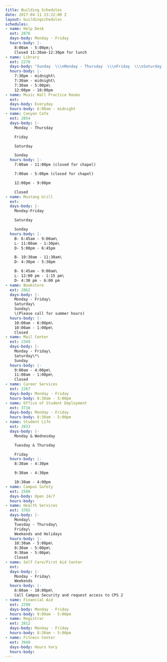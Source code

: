```yaml
---
title: Building Schedules
date: 2017-04-11 23:22:00 Z
layout: buildingschedules
schedules:
- name: Help Desk
  ext: 2876
  days-body: Monday - Friday
  hours-body: |-
    8:00am - 5:00pm;\
    Closed 11:30am-12:30pm for lunch
- name: Library
  ext: 2278
  days-body: "Sunday  \\\nMonday - Thursday  \\\nFriday  \\\nSaturday  "
  hours-body: |-
    7:30pm - midnight\
    7:30am - midnight\
    7:30am - 5:00pm\
    12:00pm - 10:00pm
- name: Music Hall Practice Rooms
  ext: 
  days-body: Everyday
  hours-body: 6:00am - midnight
- name: Canyon Cafe
  ext: 2854
  days-body: |-
    Monday - Thursday

    Friday

    Saturday

    Sunday
  hours-body: |-
    7:00am - 11:00pm (closed for chapel)

    7:00am - 5:00pm (closed for chapel)

    12:00pm - 9:00pm

    Closed
- name: Mustang Grill
  ext: 
  days-body: |-
    Monday-Friday

    Saturday

    Sunday
  hours-body: |-
    B- 6:45am - 9:00am\
    L- 11:00am - 1:30pm\
    D- 5:00pm - 6:45pm

    B- 10:30am - 11:30am\
    D- 4:30pm - 5:30pm

    B- 6:45am - 9:00am\
    L- 12:00 pm - 1:15 pm\
    D- 4:30 pm - 6:00 pm
- name: Bookstore
  ext: 2862
  days-body: |-
    Monday - Friday\
    Saturday\
    Sunday\
    \(Please call for summer hours)
  hours-body: |-
    10:00am - 6:00pm\
    10:00am - 1:00pm\
    Closed
- name: Mail Center
  ext: 2349
  days-body: |-
    Monday - Friday\
    Saturday\*\
    Sunday
  hours-body: |-
    9:00am - 4:00pm\
    11:00am - 1:00pm\
    Closed
- name: Career Services
  ext: 2267
  days-body: Monday - Friday
  hours-body: 8:30am - 5:00pm
- name: Office of Student Employment
  ext: 3716
  days-body: Monday - Friday
  hours-body: 8:30am - 5:00pm
- name: Student Life
  ext: 2833
  days-body: |-
    Monday & Wednesday

    Tuesday & Thursday

    Friday
  hours-body: |-
    8:30am - 4:30pm

    9:30am - 4:30pm

    10:30am - 4:00pm
- name: Campus Safety
  ext: 2500
  days-body: Open 24/7
  hours-body: 
- name: Health Services
  ext: 3765
  days-body: |-
    Monday\
    Tuesday - Thursday\
    Friday\
    Weekends and Holidays
  hours-body: |-
    10:30am - 5:00pm\
    8:30am - 5:00pm\
    9:30am - 5:00pm\
    Closed
- name: Self Care/First Aid Center
  ext: 
  days-body: |-
    Monday - Friday\
    Weekends
  hours-body: |-
    6:00am - 10:00pm\
    Call Campus Security and request access to CPS 2
- name: Financial Aid
  ext: 2290
  days-body: Monday - Friday
  hours-body: 9:00am - 5:00pm
- name: Registrar
  ext: 2812
  days-body: Monday - Friday
  hours-body: 8:30am - 5:00pm
- name: Fitness Center
  ext: 3940
  days-body: Hours Vary
  hours-body: 
---
```


